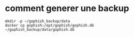 
# comment generer une backup 
```
mkdir -p ~/gophish_backup/data
docker cp gophish:/opt/gophish/gophish.db ~/gophish_backup/data/gophish.db
```

